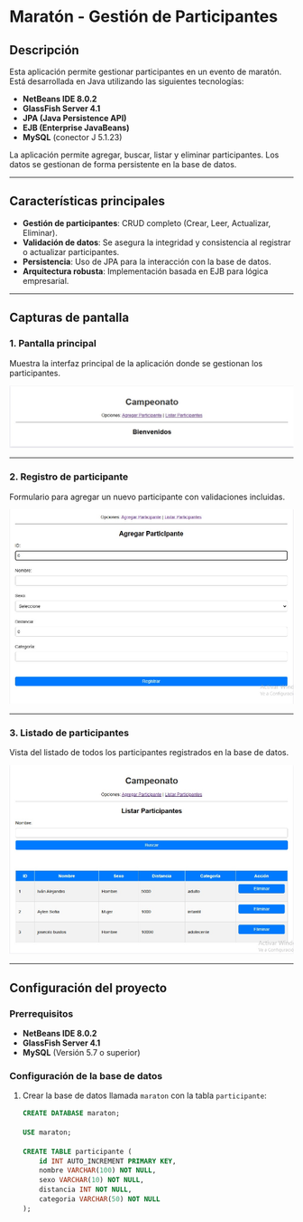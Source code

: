 # Maratón - Gestión de Participantes

## Descripción
Esta aplicación permite gestionar participantes en un evento de maratón. Está desarrollada en Java utilizando las siguientes tecnologías:
- **NetBeans IDE 8.0.2**
- **GlassFish Server 4.1**
- **JPA (Java Persistence API)**
- **EJB (Enterprise JavaBeans)**
- **MySQL** (conector J 5.1.23)

La aplicación permite agregar, buscar, listar y eliminar participantes. Los datos se gestionan de forma persistente en la base de datos.

---

## Características principales
- **Gestión de participantes**: CRUD completo (Crear, Leer, Actualizar, Eliminar).
- **Validación de datos**: Se asegura la integridad y consistencia al registrar o actualizar participantes.
- **Persistencia**: Uso de JPA para la interacción con la base de datos.
- **Arquitectura robusta**: Implementación basada en EJB para lógica empresarial.

---

## Capturas de pantalla

### 1. Pantalla principal
Muestra la interfaz principal de la aplicación donde se gestionan los participantes.

![Pantalla principal](images/inicio.jpg)

---

### 2. Registro de participante
Formulario para agregar un nuevo participante con validaciones incluidas.

![Registro de participante](images/agregar_participante.jpg)

---

### 3. Listado de participantes
Vista del listado de todos los participantes registrados en la base de datos.

![Listado de participantes](images/listar_participantes.jpg)

---

## Configuración del proyecto

### Prerrequisitos
- **NetBeans IDE 8.0.2**
- **GlassFish Server 4.1**
- **MySQL** (Versión 5.7 o superior)

### Configuración de la base de datos
1. Crear la base de datos llamada `maraton` con la tabla `participante`:
   ```sql
   CREATE DATABASE maraton;

   USE maraton;

   CREATE TABLE participante (
       id INT AUTO_INCREMENT PRIMARY KEY,
       nombre VARCHAR(100) NOT NULL,
       sexo VARCHAR(10) NOT NULL,
       distancia INT NOT NULL,
       categoria VARCHAR(50) NOT NULL
   );
